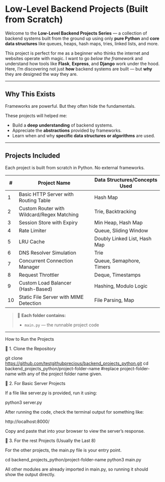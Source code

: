 # Low-Level Backend Projects (Built from Scratch)

Welcome to the **Low-Level Backend Projects Series** — a collection of backend systems built from the ground up using only **pure Python** and **core data structures** like queues, heaps, hash maps, tries, linked lists, and more.

This project is perfect for me as a beginner who thinks the internet and websites operate with magic. I want to go *below the framework* and understand how tools like **Flask**, **Express**, and **Django** work under the hood. Here, I’m discovering not just **how** backend systems are built — but **why** they are designed the way they are.

---

## Why This Exists

Frameworks are powerful. But they often hide the fundamentals.

These projects will helped me:

- Build a **deep understanding** of backend systems.
- Appreciate the **abstractions** provided by frameworks.
- Learn when and why **specific data structures or algorithms** are used.

 
---

##  Projects Included

Each project is built from scratch in Python. No external frameworks.

| #  | Project Name                                   | Data Structures/Concepts Used                 |
|----|------------------------------------------------|-----------------------------------------------|
| 1  | Basic HTTP Server with Routing Table           | Hash Map                                      |
| 2  | Custom Router with Wildcard/Regex Matching     | Trie, Backtracking                            |
| 3  | Session Store with Expiry                      | Min Heap, Hash Map                            |
| 4  | Rate Limiter                                   | Queue, Sliding Window                         |
| 5  | LRU Cache                                      | Doubly Linked List, Hash Map                  |
| 6  | DNS Resolver Simulation                        | Trie                                          |
| 7  | Concurrent Connection Manager                  | Queue, Semaphore, Timers                      |
| 8  | Request Throttler                              | Deque, Timestamps                             |
| 9  | Custom Load Balancer (Hash-Based)              | Hashing, Modulo Logic                         |
| 10 | Static File Server with MIME Detection         | File Parsing, Map                             |

> 📘 **Each folder contains:**
> - `main.py` — the runnable project code
---

How to Run the Projects

🔹 1. Clone the Repository

git clone https://github.com/testgithubprecious/backend_projects_python.git
cd backend_projects_python/project-folder-name #replace project-folder-name with any of the project folder name given.

🔹 2. For Basic Server Projects

If a file like server.py is provided, run it using:

python3 server.py

After running the code, check the terminal output for something like:

http://localhost:8000/

Copy and paste that into your browser to view the server’s response.


🔹 3. For the rest Projects (Usually the Last 8)

For the other projects, the main.py file is your entry point.

cd backend_projects_python/project-folder-name
python3 main.py

All other modules are already imported in main.py, so running it should show the output directly.



